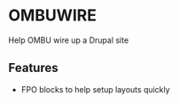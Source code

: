OMBUWIRE
========

Help OMBU wire up a Drupal site

Features
--------
- FPO blocks to help setup layouts quickly
